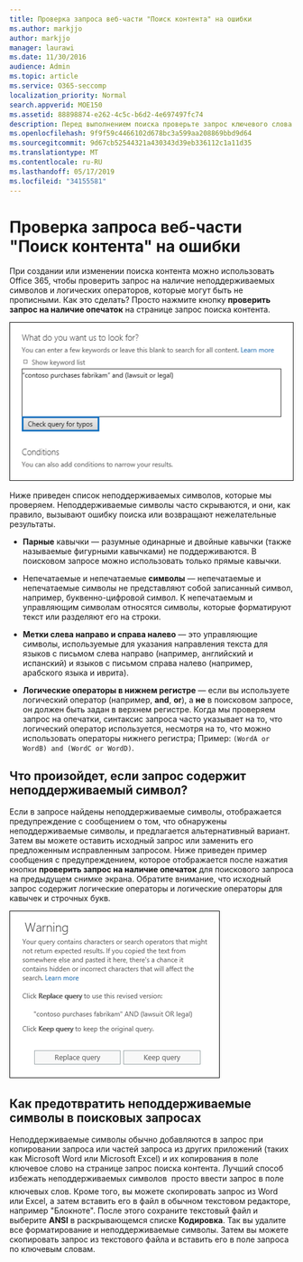 ```yaml
---
title: Проверка запроса веб-части "Поиск контента" на ошибки
ms.author: markjjo
author: markjjo
manager: laurawi
ms.date: 11/30/2016
audience: Admin
ms.topic: article
ms.service: O365-seccomp
localization_priority: Normal
search.appverid: MOE150
ms.assetid: 88898874-e262-4c5c-b6d2-4e697497fc74
description: Перед выполнением поиска проверьте запрос ключевого слова на поиск содержимого на наличие ошибок и опечаток, таких как неподдерживаемые символы и логические операторы нижнего регистра. Если мы нашли сообщение об ошибке, мы предлагаем исправленный запрос.
ms.openlocfilehash: 9f9f59c4466102d678bc3a599aa208869bbd9d64
ms.sourcegitcommit: 9d67cb52544321a430343d39eb336112c1a11d35
ms.translationtype: MT
ms.contentlocale: ru-RU
ms.lasthandoff: 05/17/2019
ms.locfileid: "34155581"
---
```

# <a name="check-your-content-search-query-for-errors"></a>Проверка запроса веб-части "Поиск контента" на ошибки

При создании или изменении поиска контента можно использовать Office 365, чтобы проверить запрос на наличие неподдерживаемых символов и логических операторов, которые могут быть не прописными. Как это сделать? Просто нажмите кнопку **проверить запрос на наличие опечаток** на странице запрос поиска контента. 
  
![Нажмите кнопку "проверить запрос на опечатки", чтобы проверить запрос поиска на наличие неподдерживаемых символов](media/e5314306-cfb2-481d-9b5c-13ce658156e7.png)
  
Ниже приведен список неподдерживаемых символов, которые мы проверяем. Неподдерживаемые символы часто скрываются, и они, как правило, вызывают ошибку поиска или возвращают нежелательные результаты.
  
- **Парные** кавычки — разумные одинарные и двойные кавычки (также называемые фигурными кавычками) не поддерживаются. В поисковом запросе можно использовать только прямые кавычки. 
    
- Непечатаемые и непечатаемые **символы** — непечатаемые и непечатаемые символы не представляют собой записанный символ, например, буквенно-цифровой символ. К непечатаемым и управляющим символам относятся символы, которые форматируют текст или разделяют его на строки. 
    
- **Метки слева направо и справа налево** — это управляющие символы, используемые для указания направления текста для языков с письмом слева направо (например, английский и испанский) и языков с письмом справа налево (например, арабского языка и иврита).
    
- **Логические операторы в нижнем регистре** — если вы используете логический оператор (например, **and**, **or**), а **не** в поисковом запросе, он должен быть задан в верхнем регистре. Когда мы проверяем запрос на опечатки, синтаксис запроса часто указывает на то, что логический оператор используется, несмотря на то, что можно использовать операторы нижнего регистра; Пример: `(WordA or WordB) and (WordC or WordD)`.
    
## <a name="what-happens-if-a-query-has-an-unsupported-character"></a>Что произойдет, если запрос содержит неподдерживаемый символ?

Если в запросе найдены неподдерживаемые символы, отображается предупреждение с сообщением о том, что обнаружены неподдерживаемые символы, и предлагается альтернативный вариант. Затем вы можете оставить исходный запрос или заменить его предложенным исправленным запросом. Ниже приведен пример сообщения с предупреждением, которое отображается после нажатия кнопки **проверить запрос на наличие опечаток** для поискового запроса на предыдущем снимке экрана. Обратите внимание, что исходный запрос содержит логические операторы и логические операторы для кавычек и строчных букв. 
  
![Отображается предупреждающее сообщение с предлагаемой версией запроса](media/23214b30-8e52-412c-bd80-63fb1b3ed52d.png)
  
## <a name="how-to-prevent-unsupported-characters-in-your-search-queries"></a>Как предотвратить неподдерживаемые символы в поисковых запросах

Неподдерживаемые символы обычно добавляются в запрос при копировании запроса или частей запроса из других приложений (таких как Microsoft Word или Microsoft Excel) и их копирования в поле ключевое слово на странице запрос поиска контента. Лучший способ избежать неподдерживаемых символов  просто ввести запрос в поле ключевых слов. Кроме того, вы можете скопировать запрос из Word или Excel, а затем вставить его в файл в обычном текстовом редакторе, например "Блокноте". После этого сохраните текстовый файл и выберите **ANSI** в раскрывающемся списке **Кодировка**. Так вы удалите все форматирование и неподдерживаемые символы. Затем вы можете скопировать запрос из текстового файла и вставить его в поле запроса по ключевым словам. 
